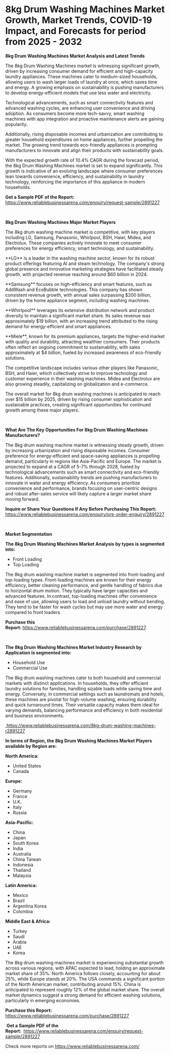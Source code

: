 <p><h1>8kg Drum Washing Machines Market Growth, Market Trends, COVID-19 Impact, and Forecasts for period from 2025 - 2032</h1></p><p><strong>8kg Drum Washing Machines Market Analysis and Latest Trends</strong></p>
<p><p>The 8kg Drum Washing Machines market is witnessing significant growth, driven by increasing consumer demand for efficient and high-capacity laundry appliances. These machines cater to medium-sized households, allowing users to wash larger loads of laundry at once, which saves time and energy. A growing emphasis on sustainability is pushing manufacturers to develop energy-efficient models that use less water and electricity.</p><p>Technological advancements, such as smart connectivity features and advanced washing cycles, are enhancing user convenience and driving adoption. As consumers become more tech-savvy, smart washing machines with app integration and proactive maintenance alerts are gaining popularity.</p><p>Additionally, rising disposable incomes and urbanization are contributing to greater household expenditures on home appliances, further propelling the market. The growing trend towards eco-friendly appliances is prompting manufacturers to innovate and align their products with sustainability goals.</p><p>With the expected growth rate of 10.4% CAGR during the forecast period, the 8kg Drum Washing Machines market is set to expand significantly. This growth is indicative of an evolving landscape where consumer preferences lean towards convenience, efficiency, and sustainability in laundry technology, reinforcing the importance of this appliance in modern households.</p></p>
<p><strong>Get a Sample PDF of the Report:&nbsp;</strong> <a href="https://www.reliablebusinessarena.com/enquiry/request-sample/2891227?utm_campaign=3010&utm_medium=2&utm_source=Github&utm_content=ia&utm_term=14032025&utm_id=8kg-drum-washing-machines">https://www.reliablebusinessarena.com/enquiry/request-sample/2891227</a></p>
<p>&nbsp;</p>
<p><strong>8kg Drum Washing Machines Major Market Players</strong></p>
<p><p>The 8kg drum washing machine market is competitive, with key players including LG, Samsung, Panasonic, Whirlpool, BSH, Haier, Midea, and Electrolux. These companies actively innovate to meet consumer preferences for energy efficiency, smart technology, and sustainability.</p><p>**LG** is a leader in the washing machine sector, known for its robust product offerings featuring AI and steam technology. The company's strong global presence and innovative marketing strategies have facilitated steady growth, with projected revenue reaching around $60 billion in 2024.</p><p>**Samsung** focuses on high-efficiency and smart features, such as AddWash and EcoBubble technologies. This company has shown consistent revenue growth, with annual sales surpassing $200 billion, driven by the home appliance segment, including washing machines.</p><p>**Whirlpool** leverages its extensive distribution network and product diversity to maintain a significant market share. Its sales revenue was approximately $19 billion, with an increasing trend attributed to the rising demand for energy-efficient and smart appliances.</p><p>**Miele**, known for its premium appliances, targets the higher-end market with quality and durability, attracting wealthier consumers. Their products often reflect an ongoing commitment to sustainability, with sales approximately at $4 billion, fueled by increased awareness of eco-friendly solutions.</p><p>The competitive landscape includes various other players like Panasonic, BSH, and Haier, which collectively strive to improve technology and customer experience in their washing machines. Midea and Electrolux are also growing steadily, capitalizing on globalization and e-commerce. </p><p>The overall market for 8kg drum washing machines is anticipated to reach over $15 billion by 2025, driven by rising consumer sophistication and sustainable practices, creating significant opportunities for continued growth among these major players.</p></p>
<p>&nbsp;</p>
<p><strong>What Are The Key Opportunities For 8kg Drum Washing Machines Manufacturers?</strong></p>
<p><p>The 8kg drum washing machine market is witnessing steady growth, driven by increasing urbanization and rising disposable incomes. Consumer preference for energy-efficient and space-saving appliances is propelling demand, particularly in regions like Asia-Pacific and Europe. The market is projected to expand at a CAGR of 5-7% through 2028, fueled by technological advancements such as smart connectivity and eco-friendly features. Additionally, sustainability trends are pushing manufacturers to innovate in water and energy efficiency. As consumers prioritize convenience and performance, brands focusing on user-centric designs and robust after-sales service will likely capture a larger market share moving forward.</p></p>
<p><strong>Inquire or Share Your Questions If Any Before Purchasing This Report:</strong> <a href="https://www.reliablebusinessarena.com/enquiry/pre-order-enquiry/2891227?utm_campaign=3010&utm_medium=2&utm_source=Github&utm_content=ia&utm_term=14032025&utm_id=8kg-drum-washing-machines">https://www.reliablebusinessarena.com/enquiry/pre-order-enquiry/2891227</a></p>
<p>&nbsp;</p>
<p><strong>Market Segmentation</strong></p>
<p><strong>The 8kg Drum Washing Machines Market Analysis by types is segmented into:</strong></p>
<p><ul><li>Front Loading</li><li>Top Loading</li></ul></p>
<p><p>The 8kg drum washing machine market is segmented into front-loading and top-loading types. Front-loading machines are known for their energy efficiency, better cleaning performance, and gentle handling of fabrics due to horizontal drum motion. They typically have larger capacities and advanced features. In contrast, top-loading machines offer convenience and ease of use, allowing users to load and unload laundry without bending. They tend to be faster for wash cycles but may use more water and energy compared to front loaders.</p></p>
<p><strong>Purchase this Report:&nbsp;</strong><a href="https://www.reliablebusinessarena.com/purchase/2891227?utm_campaign=3010&utm_medium=2&utm_source=Github&utm_content=ia&utm_term=14032025&utm_id=8kg-drum-washing-machines">https://www.reliablebusinessarena.com/purchase/2891227</a></p>
<p>&nbsp;</p>
<p><strong>The 8kg Drum Washing Machines Market Industry Research by Application is segmented into:</strong></p>
<p><ul><li>Household Use</li><li>Commercial Use</li></ul></p>
<p><p>The 8kg drum washing machines cater to both household and commercial markets with distinct applications. In households, they offer efficient laundry solutions for families, handling sizable loads while saving time and energy. Conversely, in commercial settings such as laundromats and hotels, these machines are pivotal for high-volume washing, ensuring durability and quick turnaround times. Their versatile capacity makes them ideal for varying demands, balancing performance and efficiency in both residential and business environments.</p></p>
<p><a href="https://www.reliablebusinessarena.com/8kg-drum-washing-machines-r2891227?utm_campaign=3010&utm_medium=2&utm_source=Github&utm_content=ia&utm_term=14032025&utm_id=8kg-drum-washing-machines">&nbsp;https://www.reliablebusinessarena.com/8kg-drum-washing-machines-r2891227</a></p>
<p><strong>In terms of Region, the 8kg Drum Washing Machines Market Players available by Region are:</strong></p>
<p>
    <p> <strong> North America: </strong>
        <ul>
            <li>United States</li>
            <li>Canada</li>
        </ul>
        </p> 
    <p> <strong> Europe: </strong>
        <ul>
            <li>Germany</li>
            <li>France</li>
            <li>U.K.</li>
            <li>Italy</li>
            <li>Russia</li>
        </ul>
        </p> 
    <p> <strong> Asia-Pacific: </strong>
        <ul>
            <li>China</li>
            <li>Japan</li>
            <li>South Korea</li>
            <li>India</li>
            <li>Australia</li>
            <li>China Taiwan</li>
            <li>Indonesia</li>
            <li>Thailand</li>
            <li>Malaysia</li>
        </ul>
        </p> 
    <p> <strong> Latin America: </strong>
        <ul>
            <li>Mexico</li>
            <li>Brazil</li>
            <li>Argentina Korea</li>
            <li>Colombia</li>
        </ul>
        </p> 
    <p> <strong> Middle East & Africa: </strong>
        <ul>
            <li>Turkey</li>
            <li>Saudi</li>
            <li>Arabia</li>
            <li>UAE</li>
            <li>Korea</li>
        </ul>
    </p>
    </p>
<p><p>The 8kg drum washing machines market is experiencing substantial growth across various regions, with APAC expected to lead, holding an approximate market share of 35%. North America follows closely, accounting for about 25%, while Europe stands at 20%. The USA commands a significant portion of the North American market, contributing around 15%. China is anticipated to represent roughly 12% of the global market share. The overall market dynamics suggest a strong demand for efficient washing solutions, particularly in emerging economies.</p></p>
<p><strong>Purchase this Report: </strong><a href="https://www.reliablebusinessarena.com/purchase/2891227?utm_campaign=3010&utm_medium=2&utm_source=Github&utm_content=ia&utm_term=14032025&utm_id=8kg-drum-washing-machines">https://www.reliablebusinessarena.com/purchase/2891227</a></p>
<p>&nbsp;<strong>Get a Sample PDF of the Report:&nbsp;&nbsp;</strong><a href="https://www.reliablebusinessarena.com/enquiry/request-sample/2891227?utm_campaign=3010&utm_medium=2&utm_source=Github&utm_content=ia&utm_term=14032025&utm_id=8kg-drum-washing-machines">https://www.reliablebusinessarena.com/enquiry/request-sample/2891227</a></p>
<p><strong></strong></p>
<p>Check more reports on <a href="https://www.reliablebusinessarena.com/?utm_campaign=3010&utm_medium=2&utm_source=Github&utm_content=ia&utm_term=14032025&utm_id=8kg-drum-washing-machines">https://www.reliablebusinessarena.com/</a></p>